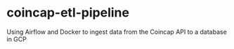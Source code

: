 # coincap-etl-pipeline
Using Airflow and Docker to ingest data from the Coincap API to a database in GCP
